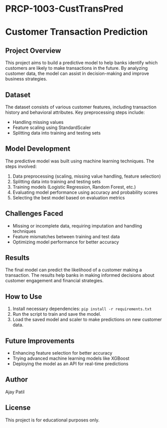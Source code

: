 # PRCP-1003-CustTransPred

# Customer Transaction Prediction

## Project Overview
This project aims to build a predictive model to help banks identify which customers are likely to make transactions in the future. By analyzing customer data, the model can assist in decision-making and improve business strategies.

## Dataset
The dataset consists of various customer features, including transaction history and behavioral attributes. Key preprocessing steps include:
- Handling missing values
- Feature scaling using StandardScaler
- Splitting data into training and testing sets

## Model Development
The predictive model was built using machine learning techniques. The steps involved:
1. Data preprocessing (scaling, missing value handling, feature selection)
2. Splitting data into training and testing sets
3. Training models (Logistic Regression, Random Forest, etc.)
4. Evaluating model performance using accuracy and probability scores
5. Selecting the best model based on evaluation metrics

## Challenges Faced
- Missing or incomplete data, requiring imputation and handling techniques
- Feature mismatches between training and test data
- Optimizing model performance for better accuracy

## Results
The final model can predict the likelihood of a customer making a transaction. The results help banks in making informed decisions about customer engagement and financial strategies.

## How to Use
1. Install necessary dependencies: `pip install -r requirements.txt`
2. Run the script to train and save the model.
3. Load the saved model and scaler to make predictions on new customer data.

## Future Improvements
- Enhancing feature selection for better accuracy
- Trying advanced machine learning models like XGBoost
- Deploying the model as an API for real-time predictions

## Author
Ajay Patil

## License
This project is for educational purposes only.

